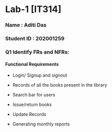 # Lab-1																																																																													[IT314]                                                                                                                                                        
<h3> Name : Aditi Das </h3>                                                                                                                                 
<h3> Student ID : 202001259

  
 <br>

  
  <h3>Q1 Identify FRs and NFRs:</h3>
  
  <h4> Functional Requirements </h4>
  
   - Login/ Signup and signout 
    
   - Records of all the books present in the library
    
   - Search bar for users
    
   - Issue/return books
    
   - Update Records
    
   - Generating monthly reports
  
    

